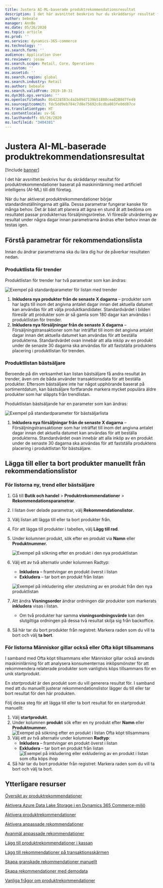 ```yaml
---
title: Justera AI-ML-baserade produktrekommendationsresultat
description: I det här avsnittet beskrivs hur du skräddarsyr resultat för produktrekommendationer baserat på maskininlärning med artificiell intelligens (AI-ML) till ditt företag.
author: bebeale
manager: AnnBe
ms.date: 05/26/2020
ms.topic: article
ms.prod: ''
ms.service: dynamics-365-commerce
ms.technology: ''
ms.search.form: ''
audience: Application User
ms.reviewer: josaw
ms.search.scope: Retail, Core, Operations
ms.custom: ''
ms.assetid: ''
ms.search.region: global
ms.search.industry: Retail
ms.author: bebeale
ms.search.validFrom: 2019-10-31
ms.dyn365.ops.version: ''
ms.openlocfilehash: 0b4228583c4a2b89d7139b51880cea0288d7fe49
ms.sourcegitcommit: fdc5dd9eb784c7d8e75692c8cdba083fe0dd87ce
ms.translationtype: HT
ms.contentlocale: sv-SE
ms.lasthandoff: 05/26/2020
ms.locfileid: "3404381"
---
```

# <a name="adjust-ai-ml-based-product-recommendation-results"></a>Justera AI-ML-baserade produktrekommendationsresultat


[!include [banner](includes/banner.md)]

I det här avsnittet beskrivs hur du skräddarsyr resultat för produktrekommendationer baserat på maskininlärning med artificiell intelligens (AI-ML) till ditt företag. 

När du har aktiverat produktrekommendationer börjar standardinställningarna att gälla. Dessa parametrar fungerar kanske för många behov. Det är bäst att planera att ägna en stund åt att bedöma om resultatet passar produkternas försäljningsrörelse. Vi föreslår utvärdering av resultat under några dagar innan parametrarna ändras efter behov innan de testas igen. 

## <a name="understanding-recommendation-list-parameters"></a>Förstå parametrar för rekommendationslista

Innan du ändrar parametrarna ska du lära dig hur de påverkar resultaten nedan.

### <a name="trending-product-list"></a>Produktlista för trender

Produktlistan för trender har två parametrar som kan ändras:

![Exempel på standardparameter för listan med trender](./media/exampletrendingparameters.png)

1. **Inkludera nya produkter från de senaste X dagarna** – produkter som har lagts till inom det angivna antalet dagar innan det aktuella datumet kan användas för att välja produktkandidater. Standardvärdet i bilden föreslår att produkter som är så gamla som 180 dagar kan användas i produktlistan för trender.
1. **Inkludera nya försäljningar från de senaste X dagarna** – Försäljningstransaktioner som har inträffat till inom det angivna antalet dagar innan det aktuella datumet kan användas för att beställa produkterna. Standardvärdet ovan innebär att alla inköp av en produkt under de senaste 30 dagarna ska användas för att fastställa produktens placering i produktlistan för trenden. 

### <a name="best-selling-product-list"></a>Produktlistan bästsäljare

Beroende på din verksamhet kan listan bästsäljare få andra resultat än trender, även om de båda använder transaktionsdata för att beställa produkter. Eftersom bästsäljare inte har något upphörande baserat på sortimentdatum, kan bästsäljare fortfarande markera mycket populära äldre produkter som har släppts från trendlistan. 

Produktlistan bästsäljande har en parameter som kan ändras:

![Exempel på standardparameter för bästsäljarlista](./media/examplebestsellingparameters.PNG)

1. **Inkludera nya försäljningar från de senaste X dagarna** – Försäljningstransaktioner som har inträffat till inom det angivna antalet dagar innan det aktuella datumet kan användas för att beställa produkterna. Standardvärdet ovan innebär att alla inköp av en produkt under de senaste 30 dagarna ska användas för att fastställa produktens placering i produktlistan för bästsäljare. 

## <a name="manually-add-or-remove-products-from-recommendation-lists"></a>Lägga till eller ta bort produkter manuellt från rekommendationslistor

### <a name="for-new-trending-or-best-selling-lists"></a>För listorna ny, trend eller bästsäljare

1.  Gå till **Butik och handel** > **Produktrekommendationer** > **Rekommendationsparametrar**.
1.  I listan över delade parametrar, välj **Rekommendationslistor**.
1.  Välj listan att lägga till eller ta bort produkter från.
1.  För att lägga till produkter i tabellen, välj **Lägg till rad**. 
1.  Under kolumnen produkt, sök efter en produkt via **Namn** eller **Produktnummer.**

    ![Exempel på sökning efter en produkt i den nya produktlistan](./media/examplenewlistconfiguration1.png)

1.  Välj ett av två alternativ under kolumnen Radtyp:
    -   **Inkludera** – framtvingar en produkt överst i listan
    -   **Exkludera** – tar bort en produkt från listan
    
    ![Exempel på inkludering eller uteslutning av en produkt från den nya produktlistan](./media/examplenewlistconfiguration2.png)

1.  Att ändra **Visningsorder** ändrar ordningen där produkter som markerats **inkludera** visas i listan.
    - Om två produkter har samma **visningsordningsvärde** kan den slutgiltiga ordningen på dessa två resultat skilja sig från backoffice.
1.  Så här tar du bort produkter från registret: Markera raden som du vill ta bort och välj **ta bort**.


### <a name="for-people-also-like-or-frequently-bought-together-lists"></a>För listorna Människor gillar också eller Ofta köpt tillsammans

I samband med Ofta köpt tillsammans eller Människor gillar också används maskininlärning för att analysera konsumenternas inköpsmönster för att rekommendera relaterade produkter som vanligtvis köps tillsammans för en unik startprodukt. 
 
En *startprodukt* är den produkt som du vill generera resultat för. I samband med att du manuellt justerar rekommendationslistor lägger du till eller tar bort resultat för den här produkten. 

Följ dessa steg för att lägga till eller ta bort resultat för en startprodukt manuellt:
1.  Välj **startprodukt**. 
1.  Under kolumnen **produkt** sök efter en ny produkt efter **Namn** eller **Produktnummer.**
![Exempel på sökning efter en produkt i listan Ofta köpt tillsammans](./media/exampleFBTlistconfiguration1.png)
1. Välj ett av två alternativ under kolumnen **Radtyp**:
    - **Inkludera** – framtvingar en produkt överst i listan
    - **Exkludera** – tar bort en produkt från listan     
![Exempel på inkludering eller exkludering av en produkt i listan som ofta köps ihop](./media/exampleFBTlistconfiguration2.png)
1.  Så här tar du bort produkter från registret: Markera raden som du vill ta bort och välj ta bort.


## <a name="additional-resources"></a>Ytterligare resurser

[Översikt av produktrekommendationer](product-recommendations.md)

[Aktivera Azure Data Lake Storage i en Dynamics 365 Commerce-miljö](enable-adls-environment.md)

[Aktivera produktrekommendationer](enable-product-recommendations.md)

[Aktivera anpassade rekommendationer](personalized-recommendations.md)

[Avanmäl anpassade rekommendationer](personalization-gdpr.md)

[Lägg till produktrekommendationer i kassan](product.md)

[Lägg till rekommendationer på transaktionsskärmen](add-recommendations-control-pos-screen.md)

[Skapa granskade rekommendationer manuellt](create-editorial-recommendation-lists.md)

[Skapa rekommendationer med demodata](product-recommendations-demo-data.md)

[Vanliga frågor om produktrekommendationer](faq-recommendations.md)
